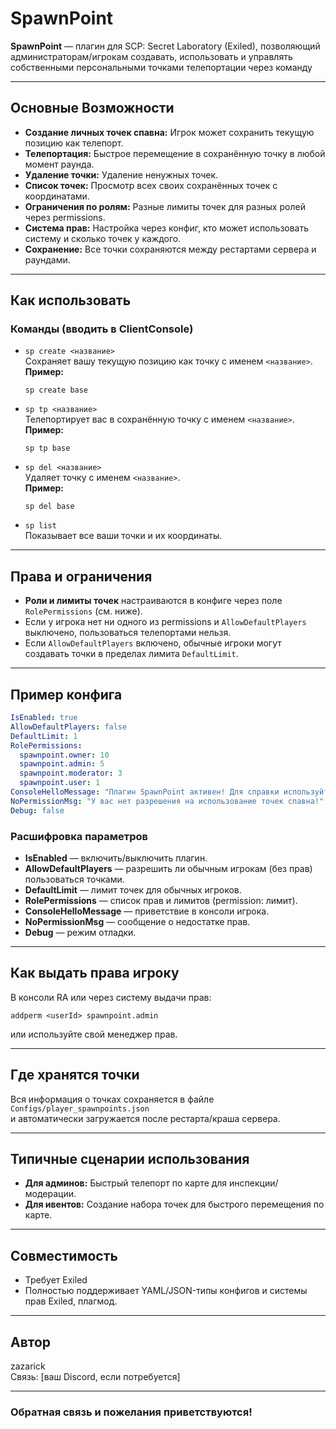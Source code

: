 # SpawnPoint

**SpawnPoint** — плагин для SCP: Secret Laboratory (Exiled), позволяющий администраторам/игрокам создавать, использовать и управлять собственными персональными точками телепортации через команду

---

## Основные Возможности

- **Создание личных точек спавна:** Игрок может сохранить текущую позицию как телепорт.
- **Телепортация:** Быстрое перемещение в сохранённую точку в любой момент раунда.
- **Удаление точки:** Удаление ненужных точек.
- **Список точек:** Просмотр всех своих сохранённых точек с координатами.
- **Ограничения по ролям:** Разные лимиты точек для разных ролей через permissions.
- **Система прав:** Настройка через конфиг, кто может использовать систему и сколько точек у каждого.
- **Сохранение:** Все точки сохраняются между рестартами сервера и раундами.

---

## Как использовать

### Команды (вводить в ClientConsole)

- `sp create <название>`  
  Сохраняет вашу текущую позицию как точку с именем `<название>`.  
  **Пример:**  
  ```
  sp create base
  ```

- `sp tp <название>`  
  Телепортирует вас в сохранённую точку с именем `<название>`.  
  **Пример:**  
  ```
  sp tp base
  ```

- `sp del <название>`  
  Удаляет точку с именем `<название>`.  
  **Пример:**  
  ```
  sp del base
  ```

- `sp list`  
  Показывает все ваши точки и их координаты.

---

## Права и ограничения

- **Роли и лимиты точек** настраиваются в конфиге через поле `RolePermissions` (см. ниже).
- Если у игрока нет ни одного из permissions и `AllowDefaultPlayers` выключено, пользоваться телепортами нельзя.
- Если `AllowDefaultPlayers` включено, обычные игроки могут создавать точки в пределах лимита `DefaultLimit`.

---

## Пример конфига

```yaml
IsEnabled: true
AllowDefaultPlayers: false
DefaultLimit: 1
RolePermissions:
  spawnpoint.owner: 10
  spawnpoint.admin: 5
  spawnpoint.moderator: 3
  spawnpoint.user: 1
ConsoleHelloMessage: "Плагин SpawnPoint активен! Для справки используйте sp list"
NoPermissionMsg: "У вас нет разрешения на использование точек спавна!"
Debug: false
```

### Расшифровка параметров

- **IsEnabled** — включить/выключить плагин.
- **AllowDefaultPlayers** — разрешить ли обычным игрокам (без прав) пользоваться точками.
- **DefaultLimit** — лимит точек для обычных игроков.
- **RolePermissions** — список прав и лимитов (permission: лимит).
- **ConsoleHelloMessage** — приветствие в консоли игрока.
- **NoPermissionMsg** — сообщение о недостатке прав.
- **Debug** — режим отладки.

---

## Как выдать права игроку

В консоли RA или через систему выдачи прав:

```
addperm <userId> spawnpoint.admin
```
или используйте свой менеджер прав.

---

## Где хранятся точки

Вся информация о точках сохраняется в файле  
`Configs/player_spawnpoints.json`  
и автоматически загружается после рестарта/краша сервера.

---

## Типичные сценарии использования

- **Для админов:** Быстрый телепорт по карте для инспекции/модерации.
- **Для ивентов:** Создание набора точек для быстрого перемещения по карте.

---

## Совместимость

- Требует Exiled
- Полностью поддерживает YAML/JSON-типы конфигов и системы прав Exiled, плагмод.

---

## Автор

zazarick  
Связь: [ваш Discord, если потребуется]

---

### Обратная связь и пожелания приветствуются!
